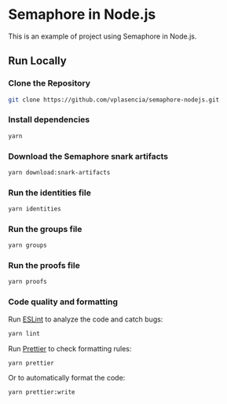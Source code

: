 # Semaphore in Node.js

This is an example of project using Semaphore in Node.js.

## Run Locally

### Clone the Repository

```bash
git clone https://github.com/vplasencia/semaphore-nodejs.git
```

### Install dependencies

```bash
yarn
```

### Download the Semaphore snark artifacts

```bash
yarn download:snark-artifacts
```

### Run the identities file

```bash
yarn identities
```

### Run the groups file

```bash
yarn groups
```

### Run the proofs file

```bash
yarn proofs
```

### Code quality and formatting

Run [ESLint](https://eslint.org/) to analyze the code and catch bugs:

```bash
yarn lint
```

Run [Prettier](https://prettier.io/) to check formatting rules:

```bash
yarn prettier
```

Or to automatically format the code:

```bash
yarn prettier:write
```
